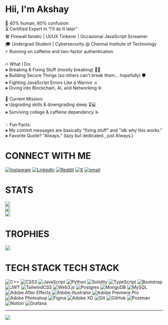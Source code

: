 # Hii, I'm Akshay
🤖 40% human, 60% confusion<br>⏳ Certified Expert in “I’ll do It later”<br>🛠 Firewall fanatic | UI/UX Tinkerer | Occasional JavaScript Screamer<br>🎓 Undergrad Student | Cybersecurity @ Chennai Institute of Technology<br>⚡ Running on caffeine and two-factor authentication<br><br>🔥 What I Do:<br>⁍ Breaking & Fixing Stuff (mostly breaking) 🔧💥<br>⁍ Building Secure Things (so others can’t break them... hopefully) 🛡️<br>⁍ Fighting JavaScript Errors Like a Warrior ⚔️<br>⁍ Diving into Blockchain, AI, and Networking 🌐<br><br>🚀 Current Mission:<br>⁍ Upgrading skills & downgrading sleep ⏳💻<br>⁍ Surviving college & caffeine dependency ☕<br><br>💡 Fun Facts:<br>⁍ My commit messages are basically "fixing stuff" and "idk why this works."<br>⁍ Favorite Quote? "Always." (lazy but dedicated., just Always.)

# CONNECT WITH ME
[![Instagram](https://img.shields.io/badge/Instagram-%23E4405F.svg?logo=Instagram&logoColor=white)](https://instagram.com/ak_shay_17_) [![LinkedIn](https://img.shields.io/badge/LinkedIn-%230077B5.svg?logo=linkedin&logoColor=white)](https://linkedin.com/in/linkedin.com/in/akshay-kumar-b-643082290) [![Reddit](https://img.shields.io/badge/Reddit-%23FF4500.svg?logo=Reddit&logoColor=white)](https://reddit.com/user/Ak_shay_17_) [![X](https://img.shields.io/badge/X-black.svg?logo=X&logoColor=white)](https://x.com/Akshay1726n) [![email](https://img.shields.io/badge/Email-D14836?logo=gmail&logoColor=white)](mailto:personalakshay17@gmail.com) 

# STATS
![](https://github-readme-stats.vercel.app/api?username=Ak-shay-n&theme=tokyonight&hide_border=true&include_all_commits=false&count_private=false)<br/>
![](https://nirzak-streak-stats.vercel.app/?user=Ak-shay-n&theme=tokyonight&hide_border=true)<br/>
![](https://github-readme-stats.vercel.app/api/top-langs/?username=Ak-shay-n&theme=tokyonight&hide_border=true&include_all_commits=false&count_private=false&layout=compact)

# TROPHIES
![](https://github-profile-trophy.vercel.app/?username=Ak-shay-n&theme=swift&no-frame=true&no-bg=true&margin-w=4)

# TECH STACK TECH STACK
![C++](https://img.shields.io/badge/c++-%2300599C.svg?style=plastic&logo=c%2B%2B&logoColor=white) ![CSS3](https://img.shields.io/badge/css3-%231572B6.svg?style=plastic&logo=css3&logoColor=white) ![JavaScript](https://img.shields.io/badge/javascript-%23323330.svg?style=plastic&logo=javascript&logoColor=%23F7DF1E) ![Python](https://img.shields.io/badge/python-3670A0?style=plastic&logo=python&logoColor=ffdd54) ![Solidity](https://img.shields.io/badge/Solidity-%23363636.svg?style=plastic&logo=solidity&logoColor=white) ![TypeScript](https://img.shields.io/badge/typescript-%23007ACC.svg?style=plastic&logo=typescript&logoColor=white) ![Bootstrap](https://img.shields.io/badge/bootstrap-%238511FA.svg?style=plastic&logo=bootstrap&logoColor=white) ![JWT](https://img.shields.io/badge/JWT-black?style=plastic&logo=JSON%20web%20tokens) ![TailwindCSS](https://img.shields.io/badge/tailwindcss-%2338B2AC.svg?style=plastic&logo=tailwind-css&logoColor=white) ![Web3.js](https://img.shields.io/badge/web3.js-F16822?style=plastic&logo=web3.js&logoColor=white) ![Postgres](https://img.shields.io/badge/postgres-%23316192.svg?style=plastic&logo=postgresql&logoColor=white) ![MongoDB](https://img.shields.io/badge/MongoDB-%234ea94b.svg?style=plastic&logo=mongodb&logoColor=white) ![MySQL](https://img.shields.io/badge/mysql-4479A1.svg?style=plastic&logo=mysql&logoColor=white) ![Adobe After Effects](https://img.shields.io/badge/Adobe%20After%20Effects-9999FF.svg?style=plastic&logo=Adobe%20After%20Effects&logoColor=white) ![Adobe Illustrator](https://img.shields.io/badge/adobe%20illustrator-%23FF9A00.svg?style=plastic&logo=adobe%20illustrator&logoColor=white) ![Adobe Premiere Pro](https://img.shields.io/badge/Adobe%20Premiere%20Pro-9999FF.svg?style=plastic&logo=Adobe%20Premiere%20Pro&logoColor=white) ![Adobe Photoshop](https://img.shields.io/badge/adobe%20photoshop-%2331A8FF.svg?style=plastic&logo=adobe%20photoshop&logoColor=white) ![Figma](https://img.shields.io/badge/figma-%23F24E1E.svg?style=plastic&logo=figma&logoColor=white) ![Adobe XD](https://img.shields.io/badge/Adobe%20XD-470137?style=plastic&logo=Adobe%20XD&logoColor=#FF61F6) ![Git](https://img.shields.io/badge/git-%23F05033.svg?style=plastic&logo=git&logoColor=white) ![GitHub](https://img.shields.io/badge/github-%23121011.svg?style=plastic&logo=github&logoColor=white) ![Postman](https://img.shields.io/badge/Postman-FF6C37?style=plastic&logo=postman&logoColor=white) ![Notion](https://img.shields.io/badge/Notion-%23000000.svg?style=plastic&logo=notion&logoColor=white) ![Grafana](https://img.shields.io/badge/grafana-%23F46800.svg?style=plastic&logo=grafana&logoColor=white)

---
[![](https://visitcount.itsvg.in/api?id=Ak-shay-n&icon=6&color=0)](https://visitcount.itsvg.in)

<!-- Proudly created with GPRM ( https://gprm.itsvg.in ) -->
